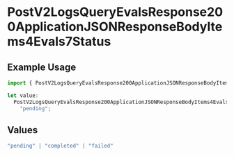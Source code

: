 # PostV2LogsQueryEvalsResponse200ApplicationJSONResponseBodyItems4Evals7Status

## Example Usage

```typescript
import { PostV2LogsQueryEvalsResponse200ApplicationJSONResponseBodyItems4Evals7Status } from "orq-poc-typescript-multi-env-version/models/operations";

let value:
  PostV2LogsQueryEvalsResponse200ApplicationJSONResponseBodyItems4Evals7Status =
    "pending";
```

## Values

```typescript
"pending" | "completed" | "failed"
```